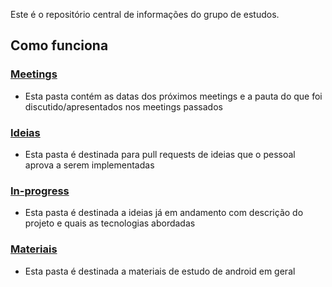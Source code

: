 Este é o repositório central de informações do grupo de estudos.

## Como funciona

### [Meetings](/meetings)
- Esta pasta contém as datas dos próximos meetings e a pauta do que foi discutido/apresentados nos meetings passados
### [Ideias](/ideias)
- Esta pasta é destinada para pull requests de ideias que o pessoal aprova a serem implementadas
### [In-progress](/in-progress)
- Esta pasta é destinada a ideias já em andamento com descrição do projeto e quais as tecnologias abordadas
### [Materiais](/materiais)
- Esta pasta é destinada a materiais de estudo de android em geral
